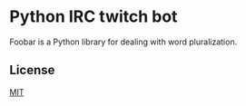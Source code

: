 # Python IRC twitch bot

Foobar is a Python library for dealing with word pluralization.


## License
[MIT](https://choosealicense.com/licenses/mit/)